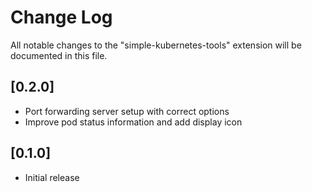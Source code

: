 # Change Log

All notable changes to the "simple-kubernetes-tools" extension will be documented in this file.

## [0.2.0]

- Port forwarding server setup with correct options
- Improve pod status information and add display icon 

## [0.1.0]

- Initial release